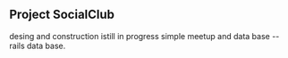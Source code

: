 ## Project SocialClub

desing and construction istill in progress
simple meetup and data base
--rails data base.
